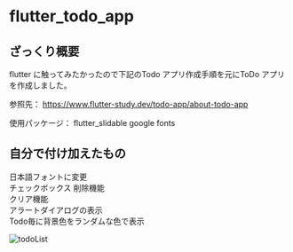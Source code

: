 # flutter_todo_app
## ざっくり概要
flutter に触ってみたかったので下記のTodo アプリ作成手順を元にToDo アプリを作成しました。

参照先：
https://www.flutter-study.dev/todo-app/about-todo-app

使用パッケージ：
flutter_slidable
google fonts

## 自分で付け加えたもの  
日本語フォントに変更  
チェックボックス
削除機能  
クリア機能  
アラートダイアログの表示  
Todo毎に背景色をランダムな色で表示  


![todoList](https://user-images.githubusercontent.com/45007263/228855743-e82ccfec-44f7-45cd-88db-e85ca7feed83.gif)
